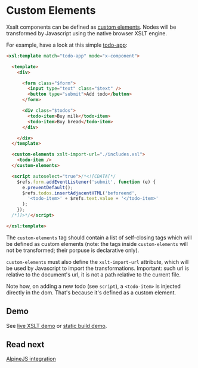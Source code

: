 # Custom Elements

Xsalt components can be defined as [custom elements](https://developer.mozilla.org/en-US/docs/Web/API/Web_components/Using_custom_elements). Nodes will be transformed by Javascript using the native browser XSLT engine.

For example, have a look at this simple [todo-app](./components/todo-app.html):
```html
<xsl:template match="todo-app" mode="x-component">

  <template>
    <div>

      <form class="$form">
        <input type="text" class="$text" />
        <button type="submit">Add todo</button>
      </form>

      <div class="$todos">
        <todo-item>Buy milk</todo-item>
        <todo-item>Buy bread</todo-item>
      </div>

    </div>
  </template>

  <custom-elements xslt-import-url="./includes.xsl">
    <todo-item />
  </custom-elements>

  <script autoselect="true">/*<![CDATA[*/
    $refs.form.addEventListener('submit', function (e) {
      e.preventDefault();
      $refs.todos.insertAdjacentHTML('beforeend',
        '<todo-item>' + $refs.text.value + '</todo-item>'
      );
    });
  /*]]>*/</script>

</xsl:template>
```

The `custom-elements` tag should contain a list of self-closing tags which will be defined as custom elements (note: the tags inside `custom-elements` will not be transformed; their porpuse is declarative only).

`custom-elements` must also define the `xslt-import-url` attribute, which will be used by Javascript to import the transformations. Important: such url is relative to the document's url, it is not a path relative to the current file.

Note how, on adding a new todo (see `script`), a `<todo-item>` is injected directly in the dom. That's because it's defined as a custom element.

## Demo

See [live XSLT demo](https://raw.githack.com/francescozaniol/xsalt/master/examples/custom-elements/index.xhtml) or [static build demo](https://raw.githack.com/francescozaniol/xsalt/master/examples/custom-elements/build.html).

## Read next

[AlpineJS integration](../alpinejs)